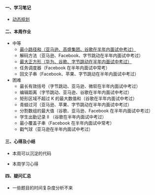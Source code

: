 #### 一、学习笔记
- [动态规划](https://github.com/xiaoboji/algorithm024/tree/main/Week_06/note/DynamicProgramming.md)
#### 二、本周作业
- 中等
  * [最小路径和（亚马逊、高盛集团、谷歌在半年内面试中考过）](https://github.com/xiaoboji/j-leetcode/blob/main/java/src/main/java/com/xiaoboji/problem/dynamic_programming/[64]最小路径和.java)
  * 解码方法（亚马逊、Facebook、字节跳动在半年内面试中考过）
  * [最大正方形（华为、谷歌、字节跳动在半年内面试中考过）]((https://github.com/xiaoboji/j-leetcode/blob/main/java/src/main/java/com/xiaoboji/problem/dynamic_programming/[221]最大正方形.java))
  * 任务调度器（Facebook 在半年内面试中常考）
  * 回文子串（Facebook、苹果、字节跳动在半年内面试中考过）
- 困难
  * 最长有效括号（字节跳动、亚马逊、微软在半年内面试中考过）
  * 编辑距离（字节跳动、亚马逊、谷歌在半年内面试中考过）
  * 矩形区域不超过 K 的最大数值和（谷歌在半年内面试中考过）
  * 青蛙过河（亚马逊、苹果、字节跳动在半年内面试中考过）
  * 分割数组的最大值（谷歌、亚马逊、Facebook 在半年内面试中考过）
  * 学生出勤记录 II （谷歌在半年内面试中考过）
  * 最小覆盖子串（Facebook 在半年内面试中常考）
  * 戳气球（亚马逊在半年内面试中考过）
  
#### 三、心得及小结

- 本周可以沉淀的代码


- 本周学习心得


#### 四、疑问汇总
- 一些题目的时间复杂度分析不来